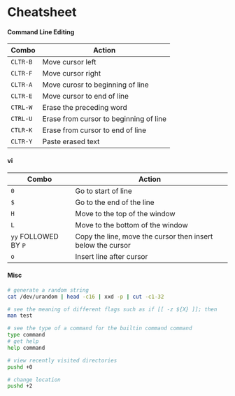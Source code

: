 # Cheatsheet

#### Command Line Editing

| Combo | Action | 
| ---   | ---    |
| `CLTR-B` | Move cursor left |
| `CLTR-F` | Move cursor right |
| `CLTR-A` | Move curosr to beginning of line | 
| `CLTR-E` | Move cursor to end of line |
| `CTRL-W` | Erase the preceding word |
| `CTRL-U` | Erase from cursor to beginning of line | 
| `CTLR-K` | Erase from cursor to end of line | 
| `CLTR-Y` | Paste erased text |

#### vi 

| Combo | Action |
| --- | --- |
| `0` | Go to start of line |
| `$` | Go to the end of the line | 
| `H` | Move to the top of the window | 
| `L` | Move to the bottom of the window | 
| `yy` FOLLOWED BY `P` | Copy the line, move the cursor then insert below the cursor | 
| `o` | Insert line after cursor |

#### Misc

```bash
# generate a random string
cat /dev/urandom | head -c16 | xxd -p | cut -c1-32

# see the meaning of different flags such as if [[ -z ${X} ]]; then 
man test

# see the type of a command for the builtin command command
type command
# get help 
help command
```

```bash
# view recently visited directories
pushd +0

# change location
pushd +2
```
